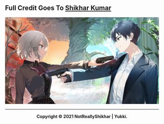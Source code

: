 ## Full Credit Goes To [Shikhar Kumar](https://github.com/NotReallyShikhar)

<p align="center"><a href="https://github.com/TheMalware"><img src="die.jpg"></a></p>

-------------------

<p align="center">
    <b>Copyright © 2021 NotReallyShikhar | Yukki.
</p>
